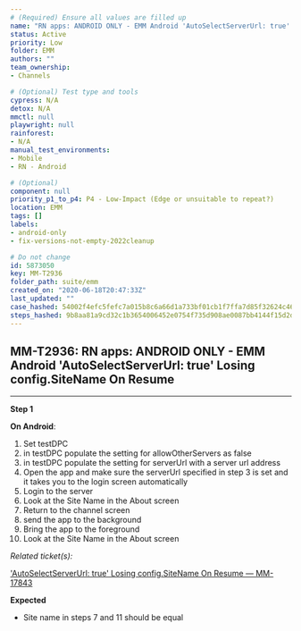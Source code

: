 ```yaml
---
# (Required) Ensure all values are filled up
name: "RN apps: ANDROID ONLY - EMM Android 'AutoSelectServerUrl: true' Losing config.SiteName On Resume"
status: Active
priority: Low
folder: EMM
authors: ""
team_ownership: 
- Channels

# (Optional) Test type and tools
cypress: N/A
detox: N/A
mmctl: null
playwright: null
rainforest: 
- N/A
manual_test_environments: 
- Mobile
- RN - Android

# (Optional)
component: null
priority_p1_to_p4: P4 - Low-Impact (Edge or unsuitable to repeat?)
location: EMM
tags: []
labels: 
- android-only
- fix-versions-not-empty-2022cleanup

# Do not change
id: 5873050
key: MM-T2936
folder_path: suite/emm
created_on: "2020-06-18T20:47:33Z"
last_updated: ""
case_hashed: 54002f4efc5fefc7a015b8c6a66d1a733bf01cb1f7ffa7d85f32624c469c6d30f26635789b66255c0fbf2308ddf20403
steps_hashed: 9b8aa81a9cd32c1b3654006452e0754f735d908ae0087bb4144f15d2d21025e25b2c0e690fae4b1bf5859c0d307ad836
---
```


## MM-T2936: RN apps: ANDROID ONLY - EMM Android 'AutoSelectServerUrl: true' Losing config.SiteName On Resume

---

**Step 1**

**On Android**:

1. Set testDPC
2. in testDPC populate the setting for allowOtherServers as false
3. in testDPC populate the setting for serverUrl with a server url address
4. Open the app and make sure the serverUrl specified in step 3 is set and it takes you to the login screen automatically
5. Login to the server
6. Look at the Site Name in the About screen
7. Return to the channel screen
8. send the app to the background
9. Bring the app to the foreground
10. Look at the Site Name in the About screen

_Related ticket(s):_

['AutoSelectServerUrl: true' Losing config.SiteName On Resume — MM-17843](https://mattermost.atlassian.net/browse/MM-17843)

**Expected**

- Site name in steps 7 and 11 should be equal
